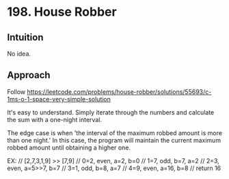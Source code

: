 # 198. House Robber

## Intuition
No idea.

## Approach
Follow https://leetcode.com/problems/house-robber/solutions/55693/c-1ms-o-1-space-very-simple-solution

It's easy to understand.
Simply iterate through the numbers and calculate the sum with a one-night interval.

The edge case is when 'the interval of the maximum robbed amount is more than one night.'
In this case, the program will maintain the current maximum robbed amount until obtaining a higher one.

EX:
// [2,7,3,1,9] >> [7,9]
// 0=2, even, a=2, b=0
// 1=7, odd, b=7, a=2
// 2=3, even, a=5>>7, b=7
// 3=1, odd, b=8, a=7
// 4=9, even, a=16, b=8
// return 16
